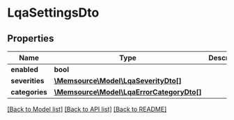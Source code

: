 # LqaSettingsDto

## Properties
Name | Type | Description | Notes
------------ | ------------- | ------------- | -------------
**enabled** | **bool** |  | [optional] 
**severities** | [**\Memsource\Model\LqaSeverityDto[]**](LqaSeverityDto.md) |  | [optional] 
**categories** | [**\Memsource\Model\LqaErrorCategoryDto[]**](LqaErrorCategoryDto.md) |  | [optional] 

[[Back to Model list]](../README.md#documentation-for-models) [[Back to API list]](../README.md#documentation-for-api-endpoints) [[Back to README]](../README.md)


